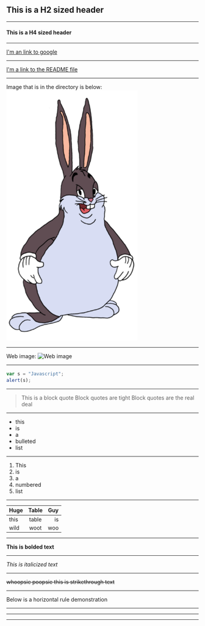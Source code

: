 ## This is a H2 sized header
***
#### This is a H4 sized header
***
[I'm an link to google](https://www.google.com)
***
[I'm a link to the README file](https://github.com/jwmx9/Challenge-Git-GitHub-and-Markdown/blob/master/README.md)
***
Image that is in the directory is below:
![Big_Chungus](https://github.com/jwmx9/INFOTC-2040-Markdown-Repo/blob/master/Big_Chungus.png "Big_Chungus")
***
Web image:
![Web image](https://www.google.com/url?sa=i&source=images&cd=&cad=rja&uact=8&ved=2ahUKEwiNmI6BpJTgAhXJ4IMKHVOWCH0QjRx6BAgBEAU&url=https%3A%2F%2Fjokideo.com%2Ffunny-baby-came%2F&psig=AOvVaw20EZ4x2qzR3KtK6XioGb6Y&ust=1548895622320586)
***
```javascript
var s = "Javascript";
alert(s);
```
***
>This is a block quote
>Block quotes are tight
>Block quotes are the real deal
***
* this
* is
* a
* bulleted
* list
***
1. This
2. is
3. a
4. numbered
5. list
***
| Huge | Table | Guy |
|------|:-----:|----:|
| this | table | is  |
| wild | woot  | woo |
***
**This is bolded text**
***
*This is italicized text*
***
~~whoopsie poopsie this is strikethrough text~~
***
Below is a horizontal rule demonstration

---

***

___
